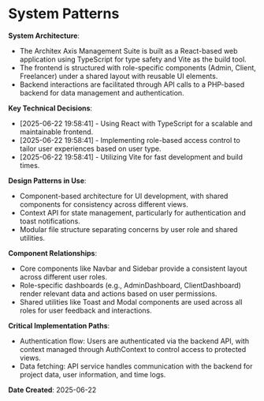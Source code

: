 # System Patterns

**System Architecture**:  
- The Architex Axis Management Suite is built as a React-based web application using TypeScript for type safety and Vite as the build tool.
- The frontend is structured with role-specific components (Admin, Client, Freelancer) under a shared layout with reusable UI elements.
- Backend interactions are facilitated through API calls to a PHP-based backend for data management and authentication.

**Key Technical Decisions**:  
- [2025-06-22 19:58:41] - Using React with TypeScript for a scalable and maintainable frontend.
- [2025-06-22 19:58:41] - Implementing role-based access control to tailor user experiences based on user type.
- [2025-06-22 19:58:41] - Utilizing Vite for fast development and build times.

**Design Patterns in Use**:  
- Component-based architecture for UI development, with shared components for consistency across different views.
- Context API for state management, particularly for authentication and toast notifications.
- Modular file structure separating concerns by user role and shared utilities.

**Component Relationships**:  
- Core components like Navbar and Sidebar provide a consistent layout across different user roles.
- Role-specific dashboards (e.g., AdminDashboard, ClientDashboard) render relevant data and actions based on user permissions.
- Shared utilities like Toast and Modal components are used across all roles for user feedback and interactions.

**Critical Implementation Paths**:  
- Authentication flow: Users are authenticated via the backend API, with context managed through AuthContext to control access to protected views.
- Data fetching: API service handles communication with the backend for project data, user information, and time logs.

**Date Created**: 2025-06-22
